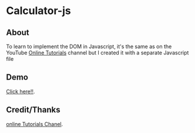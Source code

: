 # Calculator-js
## About
  To learn to implement the DOM in Javascript, it's the same as on the YouTube [Online Tutorials](https://youtube.com/c/OnlineTutorial4Designers) channel but I created it with a separate Javascript file
## Demo
  [Click here!!](https://arifnurrizqi.github.io/calculator-js/).
## Credit/Thanks
  [online Tutorials Chanel](https://youtube.com/c/OnlineTutorial4Designers).
